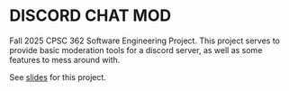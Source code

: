 # DISCORD CHAT MOD

Fall 2025 CPSC 362 Software Engineering Project. This project serves to provide basic moderation tools for a discord server, as well as some features to mess around with. 

See [slides](https://docs.google.com/presentation/d/17DJmoD6WFfxd9AiNUDRIPs4ZdAONSKlM_zMwWavG3Ds/edit?usp=sharing) for this project. 
